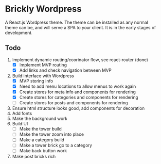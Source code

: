 # Brickly Wordpress
A React.js Wordpress theme. The theme can be installed as any normal theme can be, and will serve a SPA to your client. It is in the early stages of development.

## Todo
1. Implement dynamic routing/coorinator flow, see react-router (done)
    - [x] Implement MVP routing 
    - [x] Add links and check navigation between MVP
2. Build interface with Wordpress
    - [x] MVP storing info
    - [x] Need to add menu locations to allow menus to work again
    - [x] Create stores for meta info and components for rendering
    - [x] Create stores for categories and components for rendering
    - [ ] Create stores for posts and components for rendering
3. Ensure html structure looks good, add components for decoration
4. Add fonts
5. Make the background work
6. Build UI 
    - [ ] Make the tower build 
    - [ ] Make the tower zoom into place 
    - [ ] Make a category build 
    - [ ] Make a tower brick go to a category 
    - [ ] Make back button work
7. Make post bricks rich
